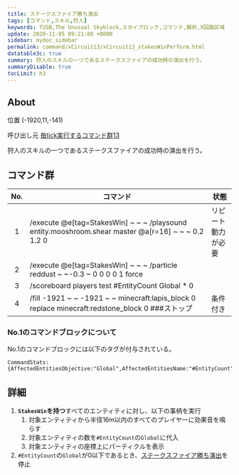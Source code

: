 ```yaml
---
title: ステークスファイア勝ち演出
tags: [コマンド,スキル,狩人]
keywords: TUSB,The Unusual Skyblock,スカイブロック,コマンド,解析,X回路区域
update: 2020-11-05 09:21:00 +0000
sidebar: mydoc_sidebar
permalink: command/xCircuit13/xCircuit13_stakesWinPerform.html
datatable3c: true
summary: 狩人のスキルの一つであるステークスファイアの成功時の演出を行う。
summaryDisable: true
tocLimit: h3
---
```


## About

<span class="tagYellow">位置</span> (-1920,11,-141)

<span class="tagBlack">呼び出し元</span> [毎tick実行するコマンド群13]({{site.baseurl}}/command/xCircuit13/xCircuit13_command.html)

狩人のスキルの一つであるステークスファイアの成功時の演出を行う。

## コマンド群

<div class="datatable3c-begin"></div>

|No.|コマンド|状態|
|:-:|-|-|
|1|/execute @e[tag=StakesWin] ~ ~ ~ /playsound entity.mooshroom.shear master @a[r=16] ~ ~ ~ 0.2 1.2 0|リピート<br>動力が必要|
|2|/execute @e[tag=StakesWin] ~ ~ ~ /particle reddust ~ ~-0.3 ~ 0 0 0 0 1 force|
|3|/scoreboard players test #EntityCount Global * 0|
|4|/fill -1921 ~ ~ -1921 ~ ~ minecraft:lapis_block 0 replace minecraft:redstone_block 0 ###ストップ|条件付き|

<div class="datatable3c-end"></div>

### No.1のコマンドブロックについて

No.1のコマンドブロックには以下のタグが付与されている。

```mcfunction
CommandStats:{AffectedEntitiesObjective:"Global",AffectedEntitiesName:"#EntityCount"}
```

## 詳細

1. **`StakesWin`を持つ**すべてのエンティティに対し、以下の事柄を実行
   1. 対象エンティティから半径16m以内のすべてのプレイヤーに効果音を鳴らす
   2. 対象エンティティの数を`#EntityCount`の`Global`に代入
   3. 対象エンティティの座標上にパーティクルを表示
2. `#EntityCount`の`Global`が0以下であるとき、[ステークスファイア勝ち演出](#about)を停止
